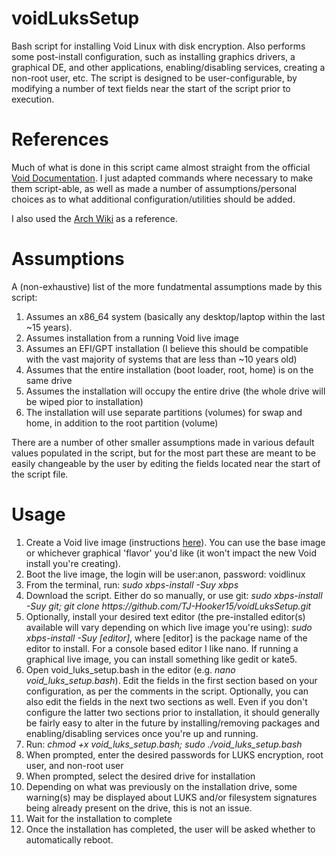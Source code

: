 # voidLuksSetup
Bash script for installing Void Linux with disk encryption. Also performs some post-install configuration, such as installing graphics drivers, a graphical DE, and other applications, enabling/disabling services, creating a non-root user, etc. The script is designed to be user-configurable, by modifying a number of text fields near the start of the script prior to execution.

# References
Much of what is done in this script came almost straight from the official [Void Documentation](https://docs.voidlinux.org/installation/guides/fde.html). I just adapted commands where necessary to make them script-able, as well as made a number of assumptions/personal choices as to what additional configuration/utilities should be added.

I also used the [Arch Wiki](https://wiki.archlinux.org/) as a reference.

# Assumptions
A (non-exhaustive) list of the more fundatmental assumptions made by this script:
1. Assumes an x86_64 system (basically any desktop/laptop within the last ~15 years).
2. Assumes installation from a running Void live image
3. Assumes an EFI/GPT installation (I believe this should be compatible with the vast majority of systems that are less than ~10 years old)
4. Assumes that the entire installation (boot loader, root, home) is on the same drive
5. Assumes the installation will occupy the entire drive (the whole drive will be wiped pior to installation)
6. The installation will use separate partitions (volumes) for swap and home, in addition to the root partition (volume)

There are a number of other smaller assumptions made in various default values populated in the script, but for the most part these are meant to be easily changeable by the user by editing the fields located near the start of the script file.

# Usage
1. Create a Void live image (instructions [here](https://docs.voidlinux.org/installation/live-images/prep.html)). You can use the base image or whichever graphical 'flavor' you'd like (it won't impact the new Void install you're creating).
2. Boot the live image, the login will be user:anon, password: voidlinux
3. From the terminal, run: *sudo xbps-install -Suy xbps*
4. Download the script. Either do so manually, or use git: *sudo xbps-install -Suy git; git clone https<nolink>://github.com/TJ-Hooker15/voidLuksSetup.git*
5. Optionally, install your desired text editor (the pre-installed editor(s) available will vary depending on which live image you're using): *sudo xbps-install -Suy [editor]*, where [editor] is the package name of the editor to install. For a console based editor I like nano. If running a graphical live image, you can install something like gedit or kate5. 
6. Open void_luks_setup.bash in the editor (e.g. *nano void_luks_setup.bash*). Edit the fields in the first section based on your configuration, as per the comments in the script. Optionally, you can also edit the fields in the next two sections as well. Even if you don't configure the latter two sections prior to installation, it should generally be fairly easy to alter in the future by installing/removing packages and enabling/disabling services once you're up and running.
7. Run: *chmod +x void_luks_setup.bash; sudo ./void_luks_setup.bash*
9. When prompted, enter the desired passwords for LUKS encryption, root user, and non-root user
10. When prompted, select the desired drive for installation
11. Depending on what was previously on the installation drive, some warning(s) may be displayed about LUKS and/or filesystem signatures being already present on the drive, this is not an issue.
12. Wait for the installation to complete
14. Once the installation has completed, the user will be asked whether to automatically reboot.
